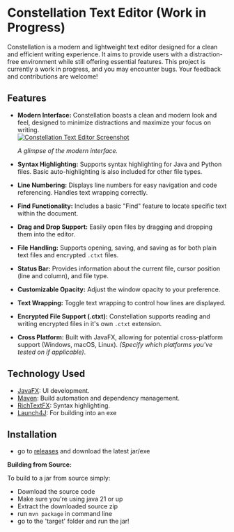 # Constellation Text Editor (Work in Progress)

Constellation is a modern and lightweight text editor designed for a clean and efficient writing experience.  It aims to provide users with a distraction-free environment while still offering essential features. This project is currently a work in progress, and you may encounter bugs.  Your feedback and contributions are welcome!

## Features

*   **Modern Interface:** Constellation boasts a clean and modern look and feel, designed to minimize distractions and maximize your focus on writing.  
    [![Constellation Text Editor Screenshot](https://i.imgur.com/TMPvhoy_d.webp?maxwidth=760&fidelity=grand)](https://i.imgur.com/TMPvhoy_d.webp?maxwidth=760&fidelity=grand)
    
    *A glimpse of the modern interface.*
*   **Syntax Highlighting:** Supports syntax highlighting for Java and Python files.  Basic auto-highlighting is also included for other file types.
*   **Line Numbering:** Displays line numbers for easy navigation and code referencing.  Handles text wrapping correctly.
*   **Find Functionality:**  Includes a basic "Find" feature to locate specific text within the document.
*   **Drag and Drop Support:** Easily open files by dragging and dropping them into the editor.
*   **File Handling:** Supports opening, saving, and saving as for both plain text files and encrypted `.ctxt` files.
*   **Status Bar:**  Provides information about the current file, cursor position (line and column), and file type.
*   **Customizable Opacity:** Adjust the window opacity to your preference.
*   **Text Wrapping:** Toggle text wrapping to control how lines are displayed.
*   **Encrypted File Support (.ctxt):**  Constellation supports reading and writing encrypted files in it's own `.ctxt` extension.
*   **Cross Platform:** Built with JavaFX, allowing for potential cross-platform support (Windows, macOS, Linux).  *(Specify which platforms you've tested on if applicable)*.

## Technology Used

*   [JavaFX](https://github.com/openjdk/jfx): UI development.
*   [Maven](https://maven.apache.org/): Build automation and dependency management.
*   [RichTextFX](https://github.com/FXMisc/RichTextFX): Syntax highlighting.
*   [Launch4J](https://launch4j.sourceforge.net/): For building into an exe
  

## Installation
* go to [releases](https://github.com/JacobsProjects/Constellation-Text-Editor/releases) and download the latest jar/exe


**Building from Source:**

To build to a jar from source simply:
*  Download the source code
*  Make sure you're using java 21 or up
*  Extract the downloaded source zip
*  run ```mvn package``` in command line
*  go to the 'target' folder and run the jar!
  

